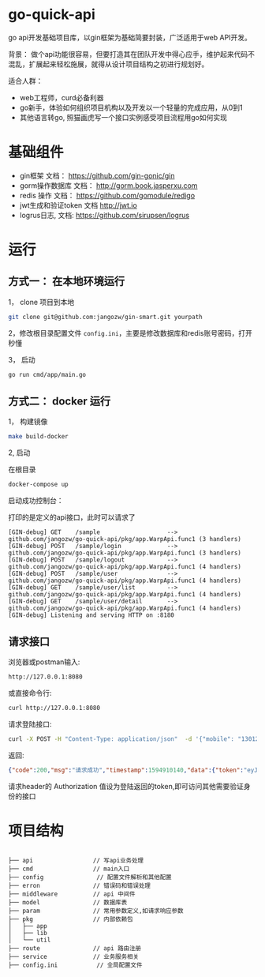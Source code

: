 # go-quick-api

go api开发基础项目库，以gin框架为基础简要封装，广泛适用于web API开发。


背景：
做个api功能很容易，但要打造其在团队开发中得心应手，维护起来代码不混乱，扩展起来轻松施展，就得从设计项目结构之初进行规划好。



适合人群：
* web工程师，curd必备利器
* go新手，体验如何组织项目机构以及开发以一个轻量的完成应用，从0到1
* 其他语言转go, 照猫画虎写一个接口实例感受项目流程用go如何实现



# 基础组件
* gin框架 文档： https://github.com/gin-gonic/gin
* gorm操作数据库 文档： http://gorm.book.jasperxu.com 
* redis 操作 文档： https://github.com/gomodule/redigo
* jwt生成和验证token 文档 http://jwt.io
* logrus日志, 文档: https://github.com/sirupsen/logrus


# 运行

## 方式一： 在本地环境运行
1， clone 项目到本地
```bash
git clone git@github.com:jangozw/gin-smart.git yourpath
```

2，修改根目录配置文件 ```config.ini```，主要是修改数据库和redis账号密码，打开秒懂

3， 启动

```bash
go run cmd/app/main.go
```

## 方式二： docker 运行

1， 构建镜像

```bash
make build-docker
```

2, 启动


在根目录
```bash
docker-compose up
```

启动成功控制台：




打印的是定义的api接口，此时可以请求了
```text
[GIN-debug] GET    /sample                   --> github.com/jangozw/go-quick-api/pkg/app.WarpApi.func1 (3 handlers)
[GIN-debug] POST   /sample/login             --> github.com/jangozw/go-quick-api/pkg/app.WarpApi.func1 (3 handlers)
[GIN-debug] POST   /sample/logout            --> github.com/jangozw/go-quick-api/pkg/app.WarpApi.func1 (4 handlers)
[GIN-debug] POST   /sample/user              --> github.com/jangozw/go-quick-api/pkg/app.WarpApi.func1 (4 handlers)
[GIN-debug] GET    /sample/user/list         --> github.com/jangozw/go-quick-api/pkg/app.WarpApi.func1 (4 handlers)
[GIN-debug] GET    /sample/user/detail       --> github.com/jangozw/go-quick-api/pkg/app.WarpApi.func1 (4 handlers)
[GIN-debug] Listening and serving HTTP on :8180
```

## 请求接口

浏览器或postman输入:
```bash
http://127.0.0.1:8080
```
或直接命令行:

```bash
curl http://127.0.0.1:8080
```

请求登陆接口:

```bash
curl -X POST -H "Content-Type: application/json"  -d '{"mobile": "13012345678", "pwd": "123456"}' http://127.0.0.1:8080/sample/login

```
返回:

```json
{"code":200,"msg":"请求成功","timestamp":1594910140,"data":{"token":"eyJhbGciOiJIUzI1NiIsInR5cCI6IkpXVCJ9.eyJ1c2VyIjp7InVpZCI6MX0sImV4cCI6MTU5NTUxMDE0MCwiaXNzIjoiaXNzdWVyIn0.zpa5Bfmi31aSCSXBef7ixbt0aQ_Z5zkRsahkF6XttTE"}}
```

请求header的 Authorization 值设为登陆返回的token,即可访问其他需要验证身份的接口




# 项目结构
```text

├── api                 // 写api业务处理
├── cmd                 // main入口
├── config               // 配置文件解析和其他配置
├── erron               // 错误码和错误处理
├── middleware          // api 中间件
├── model               // 数据库表
├── param               // 常用参数定义,如请求响应参数
├── pkg                 // 内部依赖包
│   ├── app 
│   ├── lib 
│   └── util
├── route               // api 路由注册
├── service             // 业务服务相关
├── config.ini           // 全局配置文件

```



